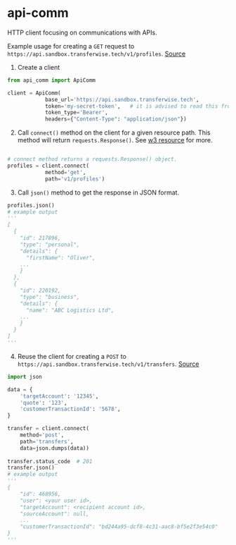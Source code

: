 # api-comm
HTTP client focusing on communications with APIs.

Example usage for creating a `GET` request to `https://api.sandbox.transferwise.tech/v1/profiles`.
[Source](https://api-docs.transferwise.com/#payouts-guide-get-your-profile-id)

1. Create a client
```python
from api_comm import ApiComm

client = ApiComm(
            base_url='https://api.sandbox.transferwise.tech',
            token='my-secret-token',   # it is advised to read this from a config file or an environment variable
            token_type='Bearer',
            headers={"Content-Type": "application/json"})
```

2. Call `connect()` method on the client for a given resource path. This method will return `requests.Response()`. See [w3 resource](https://www.w3schools.com/PYTHON/ref_requests_response.asp) for more.
```python            

# connect method returns a requests.Response() object.
profiles = client.connect(
            method='get',
            path='v1/profiles')
```
3. Call `json()` method to get the response in JSON format.
```python
profiles.json()
# example output
'''
[
  {
    "id": 217896,
    "type": "personal",
    "details": {
      "firstName": "Oliver",
    ...
    }
  },
  {
    "id": 220192,
    "type": "business",
    "details": {
      "name": "ABC Logistics Ltd",
    ...
    }
  }
]
'''   
```

4. Reuse the client for creating a `POST` to `https://api.sandbox.transferwise.tech/v1/transfers`.
[Source](https://api-docs.transferwise.com/#payouts-guide-create-transfer)
```python
import json

data = {
    'targetAccount': '12345',
    'quote': '123',
    'customerTransactionId': '5678',
}

transfer = client.connect(
    method='post',
    path='transfers',
    data=json.dumps(data))  
    
transfer.status_code  # 201
transfer.json()
# example output
'''
{
    "id": 468956,
    "user": <your user id>,
    "targetAccount": <recipient account id>,
    "sourceAccount": null,
    ...
    "customerTransactionId": "bd244a95-dcf8-4c31-aac8-bf5e2f3e54c0"
}
'''

```
